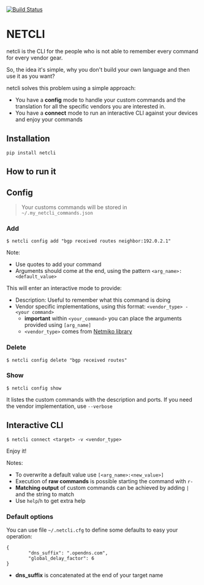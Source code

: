 [![Build Status](https://travis-ci.org/chadell/lazycli.svg?branch=master)](https://travis-ci.org/chadell/lazycli)

# NETCLI

netcli is the CLI for the people who is not able to remember every command for every vendor gear.

So, the idea it's simple, why you don't build your own language and then use it as you want?

netcli solves this problem using a simple approach:
* You have a **config** mode to handle your custom commands and the translation for all the specific vendors you are interested in.
* You have a **connect** mode to run an interactive CLI against your devices and enjoy your commands

## Installation

```
pip install netcli
```

## How to run it

## Config

> Your customs commands will be stored in `~/.my_netcli_commands.json`

### Add

```
$ netcli config add "bgp received routes neighbor:192.0.2.1"
```

Note:
* Use quotes to add your command
* Arguments should come at the end, using the pattern `<arg_name>:<default_value>`

This will enter an interactive mode to provide:
* Description: Useful to remember what this command is doing
* Vendor specific implementations, using this format: `<vendor_type> - <your command>`
    * **important** within `<your_command>` you can place the arguments provided using `[arg_name]`
    * `<vendor_type>` comes from [Netmiko library](https://github.com/ktbyers/netmiko/blob/develop/netmiko/ssh_dispatcher.py#L76)

### Delete

```
$ netcli config delete "bgp received routes"
```

### Show

```
$ netcli config show
```

It listes the custom commands with the description and ports.
If you need the vendor implementation, use `--verbose`


## Interactive CLI

```
$ netcli connect <target> -v <vendor_type>
```

Enjoy it!

Notes:
* To overwrite a default value use `[<arg_name>:<new_value>]`
* Execution of **raw commands** is possible starting the command with `r- ` 
* **Matching output** of custom commands can be achieved by adding ` | ` and the string to match
* Use `help`/`h` to get extra help

### Default options

You can use file `~/.netcli.cfg` to define some defaults to easy your operation:

```
{
        "dns_suffix": ".opendns.com",
        "global_delay_factor": 6
}
```

* **dns_suffix** is concatenated at the end of your target name
